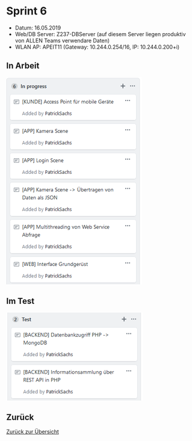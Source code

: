 # Sprint 6

* Datum: 16.05.2019
* Web/DB Server: Z237-DBServer (auf diesem Server liegen produktiv von ALLEN Teams verwendare Daten)
* WLAN AP: APEIT11 (Gateway: 10.244.0.254/16, IP: 10.244.0.200+i)

## In Arbeit

![](./in-progress.PNG)

## Im Test

![](./test.PNG)

## Zurück

[Zurück zur Übersicht](/)
